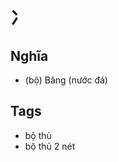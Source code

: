 # 冫

## Nghĩa
* (bộ) Băng (nước đá)

## Tags
* bộ thủ
* bộ thủ 2 nét

<script>window.HANZI_FIELD='冫';</script>
